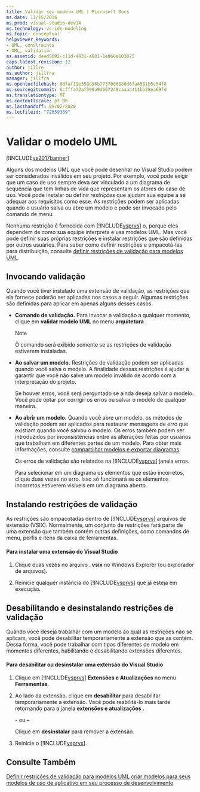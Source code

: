 ```yaml
---
title: Validar seu modelo UML | Microsoft Docs
ms.date: 11/15/2016
ms.prod: visual-studio-dev14
ms.technology: vs-ide-modeling
ms.topic: conceptual
helpviewer_keywords:
- UML, constraints
- UML, validation
ms.assetid: deed5092-c11d-4431-a801-1e866a103075
caps.latest.revision: 12
author: jillre
ms.author: jillfra
manager: jillfra
ms.openlocfilehash: 8dfaf19e358d96b7737b06880d6fa4581b5c54f8
ms.sourcegitcommit: 6cfffa72af599a9d667249caaaa411bb28ea69fd
ms.translationtype: MT
ms.contentlocale: pt-BR
ms.lasthandoff: 09/02/2020
ms.locfileid: "72659369"
---
```

# <a name="validate-your-uml-model"></a>Validar o modelo UML
[!INCLUDE[vs2017banner](../includes/vs2017banner.md)]

Alguns dos modelos UML que você pode desenhar no Visual Studio podem ser considerados inválidos em seu projeto. Por exemplo, você pode exigir que um caso de uso sempre deva ser vinculado a um diagrama de sequência que tem linhas de vida que representam os atores do caso de uso. Você pode instalar ou definir *restrições* que ajudam sua equipe a se adequar aos requisitos como esse. As restrições podem ser aplicadas quando o usuário salva ou abre um modelo e pode ser invocado pelo comando de menu.

 Nenhuma restrição é fornecida com [!INCLUDE[vsprvs](../includes/vsprvs-md.md)] o, porque eles dependem de como sua equipe interpreta e usa modelos UML. Mas você pode definir suas próprias restrições e instalar restrições que são definidas por outros usuários. Para saber como definir restrições e empacotá-las para distribuição, consulte [definir restrições de validação para modelos UML](../modeling/define-validation-constraints-for-uml-models.md).

## <a name="invoking-validation"></a>Invocando validação
 Quando você tiver instalado uma extensão de validação, as restrições que ela fornece poderão ser aplicadas nos casos a seguir. Algumas restrições são definidas para aplicar em apenas alguns desses casos.

- **Comando de validação.** Para invocar a validação a qualquer momento, clique em **validar modelo UML** no menu **arquitetura** .

  > [!NOTE]
  > O comando será exibido somente se as restrições de validação estiverem instaladas.

- **Ao salvar um modelo.** Restrições de validação podem ser aplicadas quando você salva o modelo. A finalidade dessas restrições é ajudar a garantir que você não salve um modelo inválido de acordo com a interpretação do projeto.

   Se houver erros, você será perguntado se ainda deseja salvar o modelo. Você pode optar por corrigir os erros ou salvar o modelo de qualquer maneira.

- **Ao abrir um modelo.** Quando você abre um modelo, os métodos de validação podem ser aplicados para restaurar mensagens de erro que existiam quando você salvou o modelo. Os erros também podem ser introduzidos por inconsistências entre as alterações feitas por usuários que trabalham em diferentes partes de um modelo. Para obter mais informações, consulte [compartilhar modelos e exportar diagramas](../modeling/share-models-and-exporting-diagrams.md).

  Os erros de validação são relatados na [!INCLUDE[vsprvs](../includes/vsprvs-md.md)] janela erros.

  Para selecionar em um diagrama os elementos que estão incorretos, clique duas vezes no erro. Isso só funcionará se os elementos incorretos estiverem visíveis em um diagrama aberto.

## <a name="installing-validation-constraints"></a>Instalando restrições de validação
 As restrições são empacotadas dentro de [!INCLUDE[vsprvs](../includes/vsprvs-md.md)] arquivos de extensão (VSIX). Normalmente, um conjunto de restrições fará parte de uma extensão que também contém outras definições, como comandos de menu, perfis e itens da caixa de ferramentas.

#### <a name="to-install-a-visual-studio-extension"></a>Para instalar uma extensão do Visual Studio

1. Clique duas vezes no arquivo **. vsix** no Windows Explorer (ou explorador de arquivos).

2. Reinicie qualquer instância do [!INCLUDE[vsprvs](../includes/vsprvs-md.md)] que já esteja em execução.

## <a name="disabling-and-uninstalling-validation-constraints"></a>Desabilitando e desinstalando restrições de validação
 Quando você deseja trabalhar com um modelo ao qual as restrições não se aplicam, você pode desabilitar temporariamente a extensão que as contém. Dessa forma, você pode trabalhar com tipos diferentes de modelo em momentos diferentes, habilitando e desabilitando extensões diferentes.

#### <a name="to-disable-or-uninstall-a-visual-studio-extension"></a>Para desabilitar ou desinstalar uma extensão do Visual Studio

1. Clique em [!INCLUDE[vsprvs](../includes/vsprvs-md.md)] **Extensões e Atualizações** no menu **Ferramentas**.

2. Ao lado da extensão, clique em **desabilitar** para desabilitar temporariamente a extensão. Você pode reabilitá-lo mais tarde retornando para a janela **extensões e atualizações** .

     \- ou –

     Clique em **desinstalar** para remover a extensão.

3. Reinicie o [!INCLUDE[vsprvs](../includes/vsprvs-md.md)].

## <a name="see-also"></a>Consulte Também
 [Definir restrições de validação para modelos UML](../modeling/define-validation-constraints-for-uml-models.md) [criar modelos para seus](../modeling/create-models-for-your-app.md) [modelos de uso de aplicativo em seu processo de desenvolvimento](../modeling/use-models-in-your-development-process.md)
